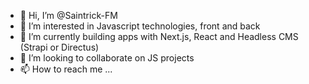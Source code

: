- 👋 Hi, I’m @Saintrick-FM
- 👀 I’m interested in Javascript technologies, front and back
- 🌱 I’m currently building apps with Next.js, React and Headless CMS (Strapi or Directus)
- 💞️ I’m looking to collaborate on JS projects
- 📫 How to reach me ...

<!---
Saintrick-FM/Saintrick-FM is a ✨ special ✨ repository because its `README.md` (this file) appears on your GitHub profile.
You can click the Preview link to take a look at your changes.
--->
